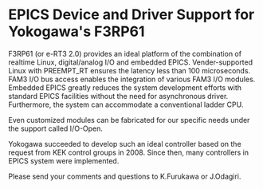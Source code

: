 # EPICS Device and Driver Support for Yokogawa's F3RP61

F3RP61 (or e-RT3 2.0) provides an ideal platform of the combination of realtime Linux, digital/analog I/O and embedded EPICS. Vender-supported Linux with PREEMPT_RT ensures the latency less than 100 microseconds. FAM3 I/O bus access enables the integration of various FAM3 I/O modules. Embedded EPICS greatly reduces the system development efforts with standard EPICS facilities without the need for asynchronous driver. Furthermore, the system can accommodate a conventional ladder CPU.

Even customized modules can be fabricated for our specific needs under the support called I/O-Open.

Yokogawa succeeded to develop such an ideal controller based on the request from KEK control groups in 2008. Since then, many controllers in EPICS system were implemented.

Please send your comments and questions to K.Furukawa or J.Odagiri.
